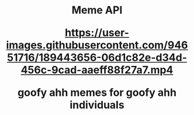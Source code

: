 <h1 align="center">
  Meme API
  
  https://user-images.githubusercontent.com/94651716/189443656-06d1c82e-d34d-456c-9cad-aaeff88f27a7.mp4
  
  goofy ahh memes for goofy ahh individuals
</h1>
